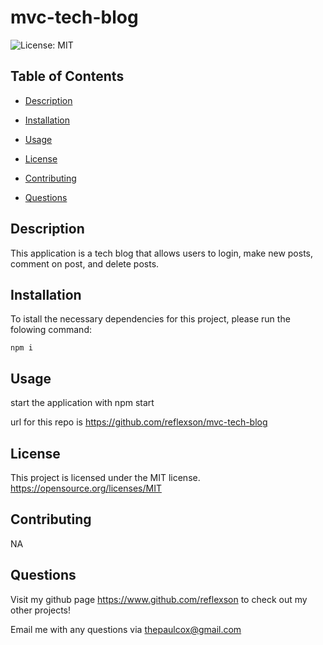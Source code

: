# mvc-tech-blog
![License: MIT](https://img.shields.io/badge/License-MIT-yellow.svg)                                                                             


## Table of Contents
* [Description](#descrition)

* [Installation](#installation)

* [Usage](#usage)

* [License](#license)

* [Contributing](#contributing)



* [Questions](#questions)


## Description
This application is a tech blog that allows users to login, make new posts, comment on post, and delete posts.



## Installation

To istall the necessary dependencies for this project, please run the folowing command:
```
npm i
```



## Usage

start the application with npm start

url for this repo is
https://github.com/reflexson/mvc-tech-blog


## License

This project is licensed under the MIT license.
 https://opensource.org/licenses/MIT

## Contributing

NA


## Questions
Visit my github page https://www.github.com/reflexson to check out my other projects!

Email me with any questions via thepaulcox@gmail.com